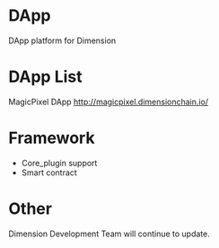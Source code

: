 # DApp
DApp platform for Dimension

# DApp List

MagicPixel DApp
http://magicpixel.dimensionchain.io/


# Framework

- Core_plugin support
- Smart contract 

# Other 

Dimension Development Team will continue to update.


